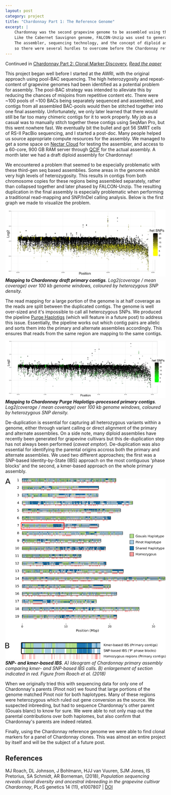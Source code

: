 ```yaml
---
layout: post
category: project
title: "Chardonnay Part 1: The Reference Genome"
excerpt: |
    Chardonnay was the second grapevine genome to be assembled using third-generation long read sequencing.
    Like the Cabernet Sauvignon genome, FALCON-Unzip was used to generate a 'diploid' assembly.
    The assembler, sequencing technology, and the concept of diploid assemblies were relatively new at the time
    so there were several hurdles to overcome before the Chardonnay reference genome was ready for our clonal marker work.<br><br>
---
```


Continued in [Chardonnay Part 2: Clonal Marker Discovery](/project/2020/05/26/grapevine-clonal-marker-discovery.html), 
[_Read the paper_](https://doi.org/10.1371/journal.pgen.1007807)

This project began well before I started at the AWRI, with the original approach using pool-BAC sequencing.
The high heterozygosity and repeat-content of grapevine genomes had been identified as a potential problem for assembly.
The pool-BAC strategy was intended to alleviate this by reducing the chances of misjoins from repetitive content etc.
There were ~100 pools of ~100 BACs being separately sequenced and assembled,
and contigs from all assembled BAC-pools would then be stitched together into one final assembly.
Unfortunately, we only later learned that there would still be far too many chimeric contigs for it to work properly.
My job as a casual was to manually stitch together these contigs using SeqMan Pro, but this went nowhere fast.
We eventually bit the bullet and got 56 SMRT cells of RS-II PacBio sequencing, and I started a post-doc.
Many people helped us source appropriate compute resources for the assembly.
We managed to get a some space on [Nectar Cloud](nectar.org.au) for testing the assembler, and access to a 60-core, 900 GB RAM server through [QCIF](https://www.qcif.edu.au/) for the actual assembly.
A month later we had a draft diploid assembly for Chardonnay!

We encountered a problem that seemed to be especially problematic with these third-gen seq based assemblies.
Some areas in the genome exhibit very high levels of heterozygosity.
This results in contigs from both chromosome copies for these regions being assembled separately,
rather than collapsed together and later phased by FALCON-Unzip.
The resulting duplication in the final assembly is especially problematic when performing a traditional read-mapping and SNP/InDel calling analysis.
Below is the first graph we made to visualize the problem.

![](/assets/images/chardonnay-pre-purged.png)
___Mapping to Chardonnay draft primary contigs__. Log2(coverage / mean coverage) over 100 kb genome windows, coloured by heterozygous SNP density._

The read mapping for a large portion of the genome is at half coverage as the reads are split between the duplicated contigs.
The genome is well over-sized and it's impossible to call all heterozygous SNPs.
We produced the pipeline [Purge Haplotigs](https://doi.org/10.1186/s12859-018-2485-7) (which will feature in a future post) to address this issue.
Essentially, the pipeline works out which contig pairs are allelic and sorts them into the primary and alternate assemblies accordingly.
This ensures that reads from the same region are mapping to the same contigs.

![](/assets/images/chardonnay-post-purged.png)
___Mapping to Chardonnay Purge Haplotigs-processed primary contigs__. Log2(coverage / mean coverage) over 100 kb genome windows, coloured by heterozygous SNP density._

De-duplication is essential for capturing all heterozygous variants within a genome, either through variant calling or direct alignment of the primary and alternate assemblies.
On a side note, many diploid assemblies have recently been generated for grapevine cultivars but this de-duplication step has not always been performed (_caveat emptor_).
De-duplication was also essential for identifying the parental origins accross both the primary and alternate assemblies.
We used two different approaches; the first was a SNP-based Identity-by-State (IBS) approach on the most contiguous 'phase blocks'
and the second, a kmer-based approach on the whole primary assembly.

![](/assets/images/chardonnay-kmer-ibs.png)
___SNP- and kmer-based IBS__.
A) Ideogram of Chardonnay primary assembly comparing kmer- and SNP-based IBS calls.
B) enlargement of section indicated in red. Figure from Roach et al. (2018)_

When we originally tried this with sequencing data for only one of Chardonnay's parents (Pinot noir) we found that large portions of the genome matched Pinot noir for both haplotypes.
Many of these regions were heterozygous which ruled out gene conversion as the source.
We suspected inbreeding, but had to sequence Chardonnay's other parent (Gouais blanc) to know for sure.
We were able to not only map out the parental contributions over both haplomes, but also confirm that Chardonnay's parents are indeed related.

Finally, using the Chardonnay reference genome we were able to find clonal markers for a panel of Chardonnay clones.
This was almost an entire project by itself and will be the subject of a future post.

## References

MJ Roach, DL Johnson, J Bohlmann, HJJ van Vuuren, SJM Jones, IS Pretorius, SA Schmidt, AR Borneman,
(2018),
_Population sequencing reveals clonal diversity and ancestral inbreeding in the grapevine cultivar Chardonnay_,
PLoS genetics 14 (11), e1007807 |
[DOI](https://doi.org/10.1371/journal.pgen.1007807)




